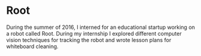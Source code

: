 # Root

During the summer of 2016, I interned for an educational startup working on a robot called Root. During my internship I explored different computer vision techniques for tracking the robot and wrote lesson plans for whiteboard cleaning. 
